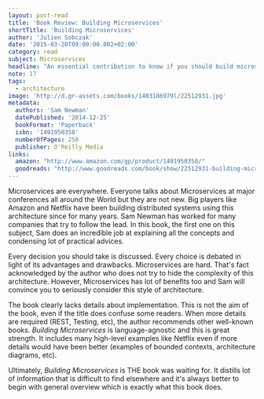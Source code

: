 ```yaml
---
layout: post-read
title: 'Book Review: Building Microservices'
shortTitle: 'Building Microservices'
author: 'Julien Sobczak'
date: '2015-03-20T09:00:00.002+02:00'
category: read
subject: Microservices
headline: "An essential contribution to know if you should build microservices and what it means."
note: 17
tags:
  - architecture
image: 'http://d.gr-assets.com/books/1403186979l/22512931.jpg'
metadata:
  authors: 'Sam Newman'
  datePublished: '2014-12-25'
  bookFormat: 'Paperback'
  isbn: '1491950358'
  numberOfPages: 250
  publisher: O'Reilly Media
links:
  amazon: "http://www.amazon.com/gp/product/1491950358/"
  goodreads: "http://www.goodreads.com/book/show/22512931-building-microservices"
---
```



Microservices are everywhere. Everyone talks about Microservices at major conferences all around the World but they are not new. Big players like Amazon and Netflix have been building distributed systems using this architecture since for many years. Sam Newman has worked for many companies that try to follow the lead. In this book, the first one on this subject, Sam does an incredible job at explaining all the concepts and condensing lot of practical advices.

Every decision you should take is discussed. Every choice is debated in light of its advantages and drawbacks. Microservices are hard. That's fact acknowledged by the author who does not try to hide the complexity of this architecture. However, Microservices has lot of benefits too and Sam will convince you to seriously consider this style of architecture.

The book clearly lacks details about implementation. This is not the aim of the book, even if the title does confuse some readers. When more details are required (REST, Testing, etc), the author recommends other well-known books. *Building Microservices* is language-agnostic and this is great strength. It includes many high-level examples like Netflix even if more details would have been better (examples of bounded contexts, architecture diagrams, etc).

Ultimately, *Building Microservices* is THE book was waiting for. It distills lot of information that is difficult to find elsewhere and it's always better to begin with general overview which is exactly what this book does.
